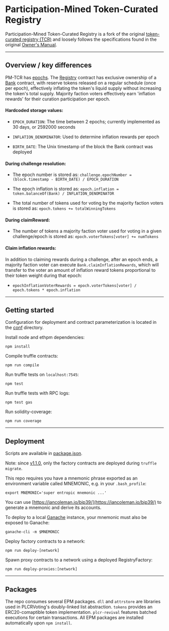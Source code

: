 # Participation-Mined Token-Curated Registry

Participation-Mined Token-Curated Registry is a fork of the original [token-curated registry (TCR)](https://medium.com/@ilovebagels/token-curated-registries-1-0-61a232f8dac7) and loosely follows the specifications found in the original [Owner's Manual](https://github.com/skmgoldin/tcr/blob/master/owners_manual.md).

---

## Overview / key differences

PM-TCR has [epochs](<https://en.wikipedia.org/wiki/Epoch_(reference_date)>). The [Registry](./contracts/Registry.sol) contract has exclusive ownership of a [Bank](./contracts/Bank.sol) contract, with reserve tokens released on a regular schedule (once per epoch), effectively inflating the token's liquid supply without increasing the token's total supply. Majority faction voters effectively earn 'inflation rewards' for their curation participation per epoch.

#### Hardcoded storage values:

- `EPOCH_DURATION`: The time between 2 epochs; currently implemented as 30 days, or 2592000 seconds

- `INFLATION_DENOMINATOR`: Used to determine inflation rewards per epoch

- `BIRTH_DATE`: The Unix timestamp of the block the Bank contract was deployed

#### During challenge resolution:

- The epoch number is stored as: `challenge.epochNumber = (block.timestamp - BIRTH_DATE) / EPOCH_DURATION`

- The epoch inflation is stored as: `epoch.inflation = token.balanceOf(Bank) / INFLATION_DENOMINATOR`

- The total number of tokens used for voting by the majority faction voters is stored as: `epoch.tokens += totalWinningTokens`

#### During claimReward:

- The number of tokens a majority faction voter used for voting in a given challenge/epoch is stored as: `epoch.voterTokens[voter] += numTokens`

#### Claim inflation rewards:

In addition to claiming rewards during a challenge, after an epoch ends, a majority faction voter can execute `Bank.claimInflationRewards`, which will transfer to the voter an amount of inflation reward tokens proportional to their token weight during that epoch:

- `epochInflationVoterRewards = epoch.voterTokens[voter] / epoch.tokens * epoch.inflation`

---

## Getting started

Configuration for deployment and contract parameterization is located in the [conf](./conf) directory.

Install node and ethpm dependencies:

    npm install

Compile truffle contracts:

    npm run compile

Run truffle tests on `localhost:7545`:

    npm test

Run truffle tests with RPC logs:

    npm test gas

Run solidity-coverage:

    npm run coverage

---

## Deployment

Scripts are available in [package.json](./package.json).

Note: since [v1.1.0](https://github.com/skmgoldin/tcr/releases/tag/v1.1.0), only the factory contracts are deployed during `truffle migrate`.

This repo requires you have a mnemonic phrase exported as an environment variable called MNEMONIC, e.g. in your `.bash_profile`:

    export MNEMONIC='super entropic mnemonic ...'

You can use [https://iancoleman.io/bip39/](https://iancoleman.io/bip39/) to generate a mnemonic and derive its accounts.

To deploy to a local [Ganache](https://github.com/trufflesuite/ganache-cli) instance, your mnemonic must also be exposed to Ganache:

    ganache-cli -m $MNEMONIC

Deploy factory contracts to a network:

    npm run deploy-[network]

Spawn proxy contracts to a network using a deployed RegistryFactory:

    npm run deploy-proxies:[network]

---

## Packages

The repo consumes several EPM packages. `dll` and `attrstore` are libraries used in PLCRVoting's doubly-linked list abstraction. `tokens` provides an ERC20-comaptible token implementation. `plcr-revival` features batched executions for certain transactions. All EPM packages are installed automatically upon `npm install`.
